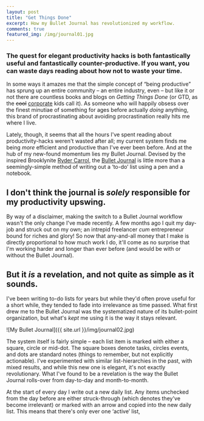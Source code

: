 ```yaml
---
layout: post
title: "Get Things Done"
excerpt: How my Bullet Journal has revolutionized my workflow.
comments: true
featured_img: /img/journal01.jpg
---
```


### The quest for elegant productivity hacks is both fantastically useful and fantastically counter-productive. If you want, you can waste days reading about how not to waste your time.

In some ways it amazes me that the simple concept of “being productive” has sprung up an entire community – an entire industry, even – but like it or not there are countless books and blogs on *Getting Things Done* (or GTD, as the <strike>cool</strike> [corporate](http://www.davidco.com/about-gtd) kids call it). As someone who will happily obsess over the finest minutiae of something for ages before actually *doing* anything, this brand of procrastinating about avoiding procrastination really hits me where I live.

Lately, though, it seems that all the hours I've spent reading about productivity-hacks weren't wasted after all; my current system finds me being *more* efficient and productive than I've ever been before. And at the hub of my new-found momentum lies my Bullet Journal. Devised by the inspired Brooklynite [Ryder Carrol](http://www.rydercarroll.com/), the [Bullet Journal](http://www.bulletjournal.com/) is little more than a seemingly-simple method of writing out a ‘to-do’ list using a pen and a notebook.

## I don't think the journal is *solely* responsible for my productivity upswing.

By way of a disclaimer, making the switch to a Bullet Journal workflow wasn't the only change I've made recently. A few months ago I quit my day-job and struck out on my own; an intrepid freelancer *cum* entrepreneur bound for riches and glory! So now that any-and-all money that I make is directly proportional to how much work I do, it'll come as no surprise that I'm working harder and longer than ever before (and would be with or without the Bullet Journal).

## But it *is* a revelation, and not quite as simple as it sounds.

I've been writing to-do lists for years but while they'd often prove useful for a short while, they tended to fade into irrelevance as time passed. What first drew me to the Bullet Journal was the systematized nature of its bullet-point organization, but what's *kept* me using it is the way it stays relevant.

![My Bullet Journal]({{ site.url }}/img/journal02.jpg)

The system itself is fairly simple – each list item is marked with either a square, circle or mid-dot. The square boxes denote tasks, circles events, and dots are standard notes (things to remember, but not explicitly actionable). I've experimented with similar list-hierarchies in the past, with mixed results, and while this new one is elegant, it's not exactly revolutionary. What I've found to be a revelation is the way the Bullet Journal rolls-over from day-to-day and month-to-month.

At the start of every day I write out a new daily list. Any items unchecked from the day before are either struck-through (which denotes they've become irrelevant) or marked with an arrow and copied into the new daily list. This means that there's only ever one ‘active’ list, 
